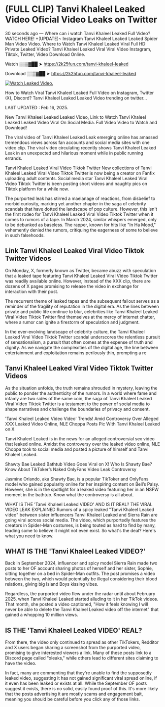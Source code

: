 # (FULL CLIP) Tanvi Khaleel Leaked Video Oficial Video Leaks on Twitter

30 seconds ago — Where can i watch Tanvi Khaleel Leaked Full Video? WATCH HERE! +(UPDATE)~ Instagram Tanvi Khaleel Leaked Leaked Spider Man Video Video. Where to Watch Tanvi Khaleel Leaked Viral Full HD Private Leaked Video? Tanvi Khaleel Leaked Viral Viral Video Instagram, Tiktok, Twitter, Video Download Online.

Watch ░░▒▓██ ➤ https://2k25fun.com/tanvi-khaleel-leaked

Download ░░▒▓██ ➤ https://2k25fun.com/tanvi-khaleel-leaked

[![Watch Leaked Video.](https://miro.medium.com/v2/resize:fit:828/format:webp/1*cilzJN44JGOrTw9NJCrNHA.gif "Watch Leaked Video")](https://2k25fun.com/tanvi-khaleel-leaked)

How to Watch Viral Tanvi Khaleel Leaked Full Video on Instagram, Twitter (X), Discord? Tanvi Khaleel Leaked Leaked Video trending on twitter...

LAST UPDATED : Feb 16, 2025.

New Tanvi Khaleel Leaked Leaked Video, Link to Watch Tanvi Khaleel Leaked Leaked Video Viral On Social Media. Full Video Video to Watch and Download!

The viral video of Tanvi Khaleel Leaked Leak emerging online has amassed tremendous views across fan accounts and social media sites with one video clip. The viral video circulating recently shows Tanvi Khaleel Leaked Leak in an unexpected and hilarious moment while in public running errands.

Tanvi Khaleel Leaked Viral Video Tiktok Twitter New collections of Tanvi Khaleel Leaked Viral Video Tiktok Twitter is now being a creator on Fanfix uploading adult contents. Social media star Tanvi Khaleel Leaked Viral Video Tiktok Twitter is been posting short videos and naughty pics on Tiktok platform for a while now.

The purported leak has stirred a maelanage of reactions, from disbelief to morbid curiosity, marking yet another chapter in the saga of celebrity scandals that have dotted the landscape of pop culture. However, this isn't the first rodeo for Tanvi Khaleel Leaked Viral Video Tiktok Twitter when it comes to rumors of a tape. In March 2024, similar whispers emerged, only to be debunked as baseless. The rapper, known for hits like "In Ha Mood," vehemently denied the rumors, critiquing the eagerness of some to believe in such falsehoods.

## Link Tanvi Khaleel Leaked Viral Video Tiktok Twitter Videos

On Monday, X, formerly known as Twitter, became abuzz with speculation that a leaked tape featuring Tanvi Khaleel Leaked Viral Video Tiktok Twitter was readily available online. However, instead of the XXX clip, there are dozens of X pages promising to release the video in exchange for interaction with their post.

The recurrent theme of leaked tapes and the subsequent fallout serves as a reminder of the fragility of reputation in the digital era. As the lines between private and public life continue to blur, celebrities like Tanvi Khaleel Leaked Viral Video Tiktok Twitter find themselves at the mercy of internet chatter, where a rumor can ignite a firestorm of speculation and judgment.

In the ever-evolving landscape of celebrity culture, the Tanvi Khaleel Leaked Viral Video Tiktok Twitter scandal underscores the relentless pursuit of sensationalism, a pursuit that often comes at the expense of truth and dignity. As we navigate the complexities of the digital age, the line between entertainment and exploitation remains perilously thin, prompting a re

##  Tanvi Khaleel Leaked Viral Video Tiktok Twitter Videos

As the situation unfolds, the truth remains shrouded in mystery, leaving the public to ponder the authenticity of the rumors. In a world where fame and infamy are two sides of the same coin, the saga of Tanvi Khaleel Leaked Viral Video Tiktok Twitter is a testament to the power of social media to shape narratives and challenge the boundaries of privacy and consent.

'Tanvi Khaleel Leaked Video Video' Trends! Amid Controversy Over Alleged XXX Leaked Video Online, NLE Choppa Posts Pic With Tanvi Khaleel Leaked on X

Tanvi Khaleel Leaked is in the news for an alleged controversial sex video that leaked online. Amidst the controversy over the leaked video online, NLE Choppa took to social media and posted a picture of himself and Tanvi Khaleel Leaked.

Shawty Bae Leaked Bathtub Video Goes Viral on X! Who Is Shawty Bae? Know About TikToker’s Naked OnlyFans Video Leak Controversy

Jasmine Orlando, aka Shawty Bae, is a popular TikToker and OnlyFans model who gained popularity online for her inspiring content on Bell’s Palsy. However, she is in the spotlight for a leaked video featuring her in an NSFW moment in the bathtub. Know what the controversy is all about.

WHAT IS THE 'Tanvi Khaleel Leaked VIDEO' AND IS IT REAL? THE VIRAL VIDEO LEAK EXPLAINED Rumors of a spicy leaked "Tanvi Khaleel Leaked video" between sister influencers Tanvi Khaleel Leaked and Sierra Rain are going viral across social media. The video, which purportedly features the creators in Spider-Man costumes, is being touted as hard to find by many, leading some to believe it might not even exist. So what's the deal? Here's what you need to know.

## WHAT IS THE 'Tanvi Khaleel Leaked VIDEO?'

Back in September 2024, influencer and spicy model Sierra Rain made two posts to her OF account sharing photos of herself and her sister, Sophie, sitting together on a bed in Spider-Man outfits. The post promises a video between the two, which would potentially be illegal considering their blood relations, giving big Island Boys kissing vibes.

Regardless, the purported video flew under the radar until about February 2025, when Tanvi Khaleel Leaked started alluding to it in her TikTok videos. That month, she posted a video captioned, "How it feels knowing I will never be able to delete the Tanvi Khaleel Leaked video off the internet" that gained a whopping 10 million views.

## IS THE 'Tanvi Khaleel Leaked VIDEO' REAL?

From there, the video only continued to spread as other TikTokers, Redditor and X users began sharing a screenshot from the purported video, promising to give interested viewers a link. Many of these posts link to a Discord page called "xleaks," while others lead to different sites claiming to have the video.

In fact, many are commenting that they're unable to find the supposedly leaked video, suggesting it has not gained significant viral spread online, if it even has been leaked or exists at all. While the September OF posts suggest it exists, there is no solid, easily found proof of this. It's more likely that the posts advertising it are mostly scams and engagement bait, meaning you should be careful before you click any of those links.